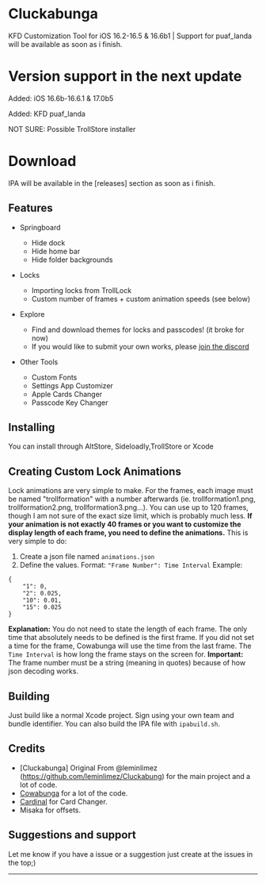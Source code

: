 # Cluckabunga
KFD Customization Tool for iOS 16.2-16.5 &
16.6b1 | Support for puaf_landa will be
available as soon as i finish. 

# Version support in the next update
Added: iOS 16.6b-16.6.1 & 17.0b5


Added: KFD puaf_landa


NOT SURE: Possible TrollStore installer

# Download 
IPA will be available in the [releases] section as soon as i finish.


## Features
- Springboard
    - Hide dock
    - Hide home bar
    - Hide folder backgrounds

- Locks
    - Importing locks from TrollLock
    - Custom number of frames + custom animation speeds (see below)
 
- Explore
    - Find and download themes for locks and passcodes! (it broke for now)
    - If you would like to submit your own works, please [join the discord](https://discord.gg/Cowabunga)
 
- Other Tools
    - Custom Fonts
    - Settings App Customizer
    - Apple Cards Changer
    - Passcode Key Changer
 
## Installing
You can install through AltStore, Sideloadly,TrollStore or Xcode

## Creating Custom Lock Animations
Lock animations are very simple to make. For the frames, each image must be named "trollformation" with a number afterwards (ie. trollformation1.png, trollformation2.png, trollformation3.png...). You can use up to 120 frames, though I am not sure of the exact size limit, which is probably much less.
**If your animation is not exactly 40 frames or you want to customize the display length of each frame, you need to define the animations.** This is very simple to do:
1. Create a json file named `animations.json`
2. Define the values. Format: `"Frame Number": Time Interval`
Example:
```
{
    "1": 0,
    "2": 0.025,
    "10": 0.01,
    "15": 0.025
}
```
**Explanation:**
You do not need to state the length of each frame. The only time that absolutely needs to be defined is the first frame. If you did not set a time for the frame, Cowabunga will use the time from the last frame.
The `Time Interval` is how long the frame stays on the screen for.
**Important:** The frame number must be a string (meaning in quotes) because of how json decoding works.

## Building
Just build like a normal Xcode project. Sign using your own team and bundle identifier. You can also build the IPA file with `ipabuild.sh`.

## Credits
- [Cluckabunga] Original From @leminlimez
(https://github.com/leminlimez/Cluckabung)
for the main project and a lot of code.
- [Cowabunga](https://github.com/leminlimez/Cowabunga) for a lot of the code.
- [Cardinal](https://github.com/leminlimez/Cardinal) for Card Changer.
- Misaka for offsets.

## Suggestions and support
Let me know if you have a issue or a suggestion just create at the issues in the top;)
__________________________________________
